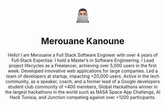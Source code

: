 <div align="center">
<a href="https://merouanekanoune.me"><img src="./public/merouane_logo.png" width="60px"></a>
</div>

<div align="center">
<h1>Merouane Kanoune</h1>
</hr>
Hello! I am Merouane a Full Stack Software Engineer with over 4 years of Full‐Stack Expertise. I hold a Master’s in Software Engineering.
I Lead project lifecycles as a Freelancer, achieving over 5,000 users in the first week. Developed innovative web applications for large companies. Led a team of developers at startup, impacting +20,000 users.
Active in the tech community, as a speaker, coach, and a former lead of a Google developers student club community of +400 members, Global Hackathons winner in the largest hackathons in the world such as NASA Space App Challenge, AI Hack Tunisia, and Junction competing against over +1200 participants.
</div>
